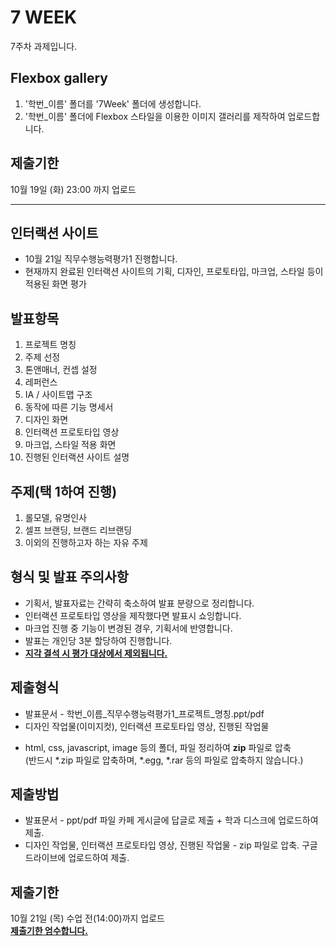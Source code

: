 # 7 WEEK

7주차 과제입니다.

## Flexbox gallery

1. '학번_이름' 폴더를 '7Week' 폴더에 생성합니다.
2. '학번_이름' 폴더에 Flexbox 스타일을 이용한 이미지 갤러리를 제작하여 업로드합니다.

## 제출기한

10월 19일 (화) 23:00 까지 업로드

<hr/>

## 인터랙션 사이트

- 10월 21일 직무수행능력평가1 진행합니다.
- 현재까지 완료된 인터랙션 사이트의 기획, 디자인, 프로토타입, 마크업, 스타일 등이 적용된 화면 평가

## 발표항목

1. 프로젝트 명칭
2. 주제 선정
3. 톤앤매너, 컨셉 설정
4. 레퍼런스
5. IA / 사이트맵 구조
6. 동작에 따른 기능 명세서
7. 디자인 화면
8. 인터랙션 프로토타입 영상
9. 마크업, 스타일 적용 화면
10. 진행된 인터랙션 사이트 설명

## 주제(택 1하여 진행)

1. 롤모델, 유명인사
2. 셀프 브랜딩, 브랜드 리브랜딩
3. 이외의 진행하고자 하는 자유 주제

## 형식 및 발표 주의사항

- 기획서, 발표자료는 간략히 축소하여 발표 분량으로 정리합니다.
- 인터랙션 프로토타입 영상을 제작했다면 발표시 쇼잉합니다.
- 마크업 진행 중 기능이 변경된 경우, 기획서에 반영합니다.
- 발표는 개인당 3분 할당하여 진행합니다.
- <b><u>지각 결석 시 평가 대상에서 제외됩니다.</u></b>

## 제출형식

- 발표문서 - 학번_이름_직무수행능력평가1_프로젝트_명칭.ppt/pdf
- 디자인 작업물(이미지컷), 인터랙션 프로토타입 영상, 진행된 작업물
* html, css, javascript, image 등의 폴더, 파일 정리하여 <b>zip</b> 파일로 압축<br/>(반드시 *.zip 파일로 압축하며, *.egg, *.rar 등의 파일로 압축하지 않습니다.)

## 제출방법

- 발표문서 - ppt/pdf 파일 카페 게시글에 답글로 제출 + 학과 디스크에 업로드하여 제출.
- 디자인 작업물, 인터랙션 프로토타입 영상, 진행된 작업물 - zip 파일로 압축. 구글 드라이브에 업로드하여 제출.

## 제출기한

10월 21일 (목) 수업 전(14:00)까지 업로드<br/>
<b><u>제출기한 엄수합니다.</u></b>